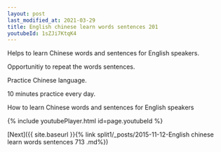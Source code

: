 ```yaml
---
layout: post
last_modified_at: 2021-03-29
title: English chinese learn words sentences 201 
youtubeId: 1sZJi7KtqK4
---
```

 
 
Helps to learn Chinese words and sentences for English speakers.

Opportunitiy to repeat the words sentences. 

Practice Chinese language. 
 
10 minutes practice every day. 
 
How to learn Chinese words and sentences for English speakers 
 
{% include youtubePlayer.html id=page.youtubeId %}
 
 
[Next]({{ site.baseurl }}{% link  split1/_posts/2015-11-12-English chinese learn words sentences 713 .md%})
 
